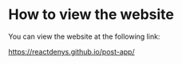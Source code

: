 # How to view the website

You can view the website at the following link:

https://reactdenys.github.io/post-app/
